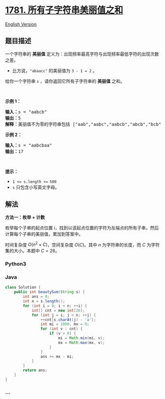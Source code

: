 # [1781. 所有子字符串美丽值之和](https://leetcode.cn/problems/sum-of-beauty-of-all-substrings)

[English Version](/solution/1700-1799/1781.Sum%20of%20Beauty%20of%20All%20Substrings/README_EN.md)

## 题目描述

<!-- 这里写题目描述 -->

<p>一个字符串的 <strong>美丽值</strong> 定义为：出现频率最高字符与出现频率最低字符的出现次数之差。</p>

<ul>
	<li>比方说，<code>"abaacc"</code> 的美丽值为 <code>3 - 1 = 2</code> 。</li>
</ul>

<p>给你一个字符串 <code>s</code> ，请你返回它所有子字符串的 <strong>美丽值</strong> 之和。</p>

<p> </p>

<p><strong>示例 1：</strong></p>

<pre>
<b>输入：</b>s = "aabcb"
<b>输出：</b>5
<strong>解释：</strong>美丽值不为零的字符串包括 ["aab","aabc","aabcb","abcb","bcb"] ，每一个字符串的美丽值都为 1 。</pre>

<p><strong>示例 2：</strong></p>

<pre>
<b>输入：</b>s = "aabcbaa"
<b>输出：</b>17
</pre>

<p> </p>

<p><strong>提示：</strong></p>

<ul>
	<li><code>1 <= s.length <=<sup> </sup>500</code></li>
	<li><code>s</code> 只包含小写英文字母。</li>
</ul>

## 解法

<!-- 这里可写通用的实现逻辑 -->

**方法一：枚举 + 计数**

枚举每个子串的起点位置 $i$，找到以该起点位置的字符为左端点的所有子串，然后计算每个子串的美丽值，累加到答案中。

时间复杂度 $O(n^2 \times C)$，空间复杂度 $O(C)$。其中 $n$ 为字符串的长度，而 $C$ 为字符集的大小。本题中 $C = 26$。

<!-- tabs:start -->

### **Python3**

<!-- 这里可写当前语言的特殊实现逻辑 -->



### **Java**

<!-- 这里可写当前语言的特殊实现逻辑 -->

```java
class Solution {
    public int beautySum(String s) {
        int ans = 0;
        int n = s.length();
        for (int i = 0; i < n; ++i) {
            int[] cnt = new int[26];
            for (int j = i; j < n; ++j) {
                ++cnt[s.charAt(j) - 'a'];
                int mi = 1000, mx = 0;
                for (int v : cnt) {
                    if (v > 0) {
                        mi = Math.min(mi, v);
                        mx = Math.max(mx, v);
                    }
                }
                ans += mx - mi;
            }
        }
        return ans;
    }
}
```













### **...**

```

```


